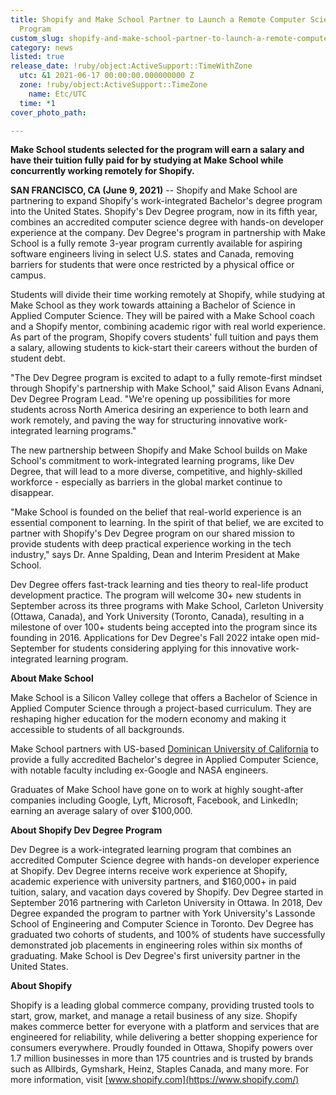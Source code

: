 ```yaml
---
title: Shopify and Make School Partner to Launch a Remote Computer Science Degree
  Program
custom_slug: shopify-and-make-school-partner-to-launch-a-remote-computer-science-degree-program
category: news
listed: true
release_date: !ruby/object:ActiveSupport::TimeWithZone
  utc: &1 2021-06-17 00:00:00.000000000 Z
  zone: !ruby/object:ActiveSupport::TimeZone
    name: Etc/UTC
  time: *1
cover_photo_path: 

---
```

**Make School students selected for the program will earn a salary and have their tuition fully paid for by studying at Make School while concurrently working remotely for Shopify.**

**SAN FRANCISCO, CA (June 9, 2021)** -- Shopify and Make School are partnering to expand Shopify's work-integrated Bachelor's degree program into the United States. Shopify's Dev Degree program, now in its fifth year, combines an accredited computer science degree with hands-on developer experience at the company. Dev Degree's program in partnership with Make School is a fully remote 3-year program currently available for aspiring software engineers living in select U.S. states and Canada, removing barriers for students that were once restricted by a physical office or campus.

Students will divide their time working remotely at Shopify, while studying at Make School as they work towards attaining a Bachelor of Science in Applied Computer Science. They will be paired with a Make School coach and a Shopify mentor, combining academic rigor with real world experience. As part of the program, Shopify covers students' full tuition and pays them a salary, allowing students to kick-start their careers without the burden of student debt.

"The Dev Degree program is excited to adapt to a fully remote-first mindset through Shopify's partnership with Make School," said Alison Evans Adnani, Dev Degree Program Lead. "We're opening up possibilities for more students across North America desiring an experience to both learn and work remotely, and paving the way for structuring innovative work-integrated learning programs."

The new partnership between Shopify and Make School builds on Make School's commitment to work-integrated learning programs, like Dev Degree, that will lead to a more diverse, competitive, and highly-skilled workforce - especially as barriers in the global market continue to disappear.

"Make School is founded on the belief that real-world experience is an essential component to learning. In the spirit of that belief, we are excited to partner with Shopify's Dev Degree program on our shared mission to provide students with deep practical experience working in the tech industry," says Dr. Anne Spalding, Dean and Interim President at Make School.

Dev Degree offers fast-track learning and ties theory to real-life product development practice. The program will welcome 30+ new students in September across its three programs with Make School, Carleton University (Ottawa, Canada), and York University (Toronto, Canada), resulting in a milestone of over 100+ students being accepted into the program since its founding in 2016. Applications for Dev Degree's Fall 2022 intake open mid-September for students considering applying for this innovative work-integrated learning program.

**About Make School**

Make School is a Silicon Valley college that offers a Bachelor of Science in Applied Computer Science through a project-based curriculum. They are reshaping higher education for the modern economy and making it accessible to students of all backgrounds.

Make School partners with US-based [Dominican University of California](https://www.dom.edu/) to provide a fully accredited Bachelor's degree in Applied Computer Science, with notable faculty including ex-Google and NASA engineers.

Graduates of Make School have gone on to work at highly sought-after companies including Google, Lyft, Microsoft, Facebook, and LinkedIn; earning an average salary of over $100,000.

**About Shopify Dev Degree Program**

Dev Degree is a work-integrated learning program that combines an accredited Computer Science degree with hands-on developer experience at Shopify. Dev Degree interns receive work experience at Shopify, academic experience with university partners, and $160,000+ in paid tuition, salary, and vacation days covered by Shopify. Dev Degree started in September 2016 partnering with Carleton University in Ottawa. In 2018, Dev Degree expanded the program to partner with York University's Lassonde School of Engineering and Computer Science in Toronto. Dev Degree has graduated two cohorts of students, and 100% of students have successfully demonstrated job placements in engineering roles within six months of graduating. Make School is Dev Degree's first university partner in the United States.

**About Shopify**

Shopify is a leading global commerce company, providing trusted tools to start, grow, market, and manage a retail business of any size. Shopify makes commerce better for everyone with a platform and services that are engineered for reliability, while delivering a better shopping experience for consumers everywhere. Proudly founded in Ottawa, Shopify powers over 1.7 million businesses in more than 175 countries and is trusted by brands such as Allbirds, Gymshark, Heinz, Staples Canada, and many more. For more information, visit [www.shopify.com](https://www.shopify.com/)